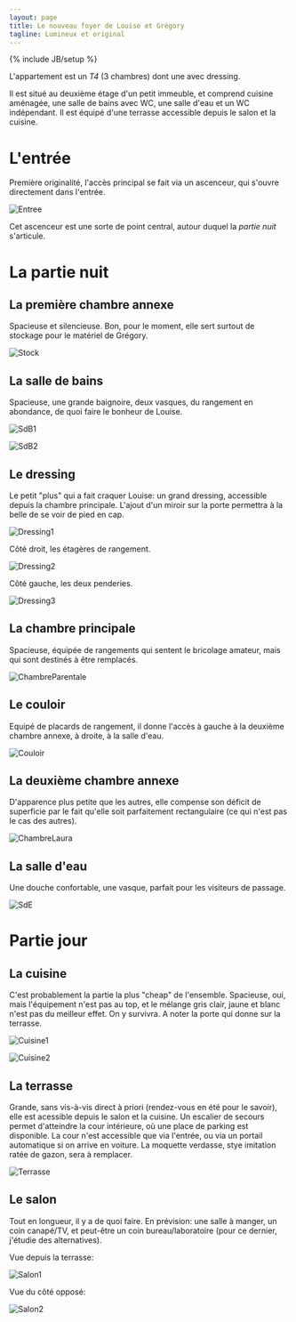 ```yaml
---
layout: page
title: Le nouveau foyer de Louise et Grégory
tagline: Lumineux et original
---
```

{% include JB/setup %}

L'appartement est un *T4* (3 chambres) dont une avec dressing.

Il est situé au deuxième étage d'un petit immeuble, et comprend cuisine aménagée,
une salle de bains avec WC, une salle d'eau et un WC indépendant.
Il est équipé d'une terrasse accessible depuis le salon et la cuisine.

# L'entrée

Première originalité, l'accès principal se fait via un ascenceur, qui s'ouvre directement dans l'entrée.

![Entree](IMG_1113.JPG)

Cet ascenceur est une sorte de point central, autour duquel la *partie nuit* s'articule.

# La partie nuit

## La première chambre annexe

Spacieuse et silencieuse. Bon, pour le moment, elle sert surtout de stockage pour le matériel de Grégory.

![Stock](IMG_1101.JPG)

## La salle de bains

Spacieuse, une grande baignoire, deux vasques, du rangement en abondance, de quoi faire le bonheur de Louise.

![SdB1](IMG_1102.JPG)

![SdB2](IMG_1103.JPG)

## Le dressing

Le petit "plus" qui a fait craquer Louise: un grand dressing, accessible depuis la chambre principale. L'ajout d'un miroir sur la porte permettra à la belle de se voir de pied en cap.

![Dressing1](IMG_1104.JPG)

Côté droit, les étagères de rangement.

![Dressing2](IMG_1105.JPG)

Côté gauche, les deux penderies.

![Dressing3](IMG_1106.JPG)

## La chambre principale

Spacieuse, équipée de rangements qui sentent le bricolage amateur, mais qui sont destinés à être remplacés.

![ChambreParentale](IMG_1107.JPG)

## Le couloir

Equipé de placards de rangement, il donne l'accès à gauche à la deuxième chambre annexe, à droite, à la salle d'eau.

![Couloir](IMG_1108.JPG)

## La deuxième chambre annexe

D'apparence plus petite que les autres, elle compense son déficit de superficie par le fait qu'elle soit parfaitement rectangulaire (ce qui n'est pas le cas des autres).

![ChambreLaura](IMG_1109.JPG)

## La salle d'eau

Une douche confortable, une vasque, parfait pour les visiteurs de passage.

![SdE](IMG_1110.JPG)

# Partie jour

## La cuisine

C'est probablement la partie la plus "cheap" de l'ensemble. Spacieuse, oui, mais l'équipement n'est pas au top, et le mélange gris clair, jaune et blanc n'est pas du meilleur effet. On y survivra. A noter la porte qui donne sur la terrasse.

![Cuisine1](IMG_1095.JPG)

![Cuisine2](IMG_1096.JPG)

## La terrasse

Grande, sans vis-à-vis direct à priori (rendez-vous en été pour le savoir), elle est acessible depuis le salon et la cuisine. Un escalier de secours permet d'atteindre la cour intérieure, où une place de parking est disponible. La cour n'est accessible que via l'entrée, ou via un portail automatique si on arrive en voiture. La moquette verdasse, stye imitation ratée de gazon, sera à remplacer.

![Terrasse](IMG_1097.JPG)

## Le salon

Tout en longueur, il y a de quoi faire. En prévision: une salle à manger, un coin canapé/TV, et peut-être un coin bureau/laboratoire (pour ce dernier, j'étudie des alternatives).

Vue depuis la terrasse:

![Salon1](IMG_1099.JPG)

Vue du côté opposé:

![Salon2](IMG_1111.JPG)
